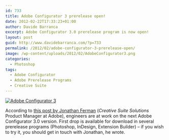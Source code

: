 ```yaml
---
id: 733
title: Adobe Configurator 3 prerelease open!
date: 2012-02-22T17:33:23+01:00
author: Davide Barranca
excerpt: Adobe Configurator 3.0 prerelease program is now open!
layout: post
guid: http://www.davidebarranca.com/?p=733
permalink: /2012/02/adobe-configurator-3-prerelease-open/
image: /wp-content/uploads/2012/02/AdobeConfigurator3.png
categories:
  - Photoshop
tags:
  - Adobe Configurator
  - Adobe Prerelease Programs
  - Creative Suite
---
```

<div class="pf-content">
  <p>
    <a href="/wp-content/uploads/2012/02/AdobeConfigurator3.png"><img class="aligncenter size-full wp-image-737" src="/wp-content/uploads/2012/02/AdobeConfigurator3.png" alt="Adobe Configurator 3" width="570" height="46" srcset="/wp-content/uploads/2012/02/AdobeConfigurator3.png 570w, /wp-content/uploads/2012/02/AdobeConfigurator3-150x12.png 150w, /wp-content/uploads/2012/02/AdobeConfigurator3-300x24.png 300w" sizes="(max-width: 570px) 100vw, 570px" /></a>
  </p>

  <p>
    According to <a title="Adobe Configurator forum" href="http://forums.adobe.com/message/4221982#4221982" target="_blank">this post by Jonathan Ferman</a> (<em>Creative Suite Solutions</em> Product Manager at Adobe), engineers are at work on the next Adobe Configurator 3.0 version. First drop is available for download in several prerelease programs (Photoshop, InDesign, Extension Builder) &#8211; if you wish to try it, you should get in touch with Jonathan, he wrote.
  </p>
</div>
